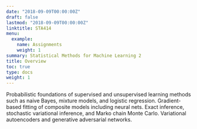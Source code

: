 ```yaml
---
date: "2018-09-09T00:00:00Z"
draft: false
lastmod: "2018-09-09T00:00:00Z"
linktitle: STA414 
menu:
  example:
    name: Assignments
    weight: 1
summary: Statistical Methods for Machine Learning 2
title: Overview
toc: true
type: docs
weight: 1
---
```



Probabilistic foundations of supervised and unsupervised learning methods such as naive Bayes, mixture models, and logistic regression. Gradient-based fitting of composite models including neural nets. Exact inference, stochastic variational inference, and Marko chain Monte Carlo. Variational autoencoders and generative adversarial networks.
